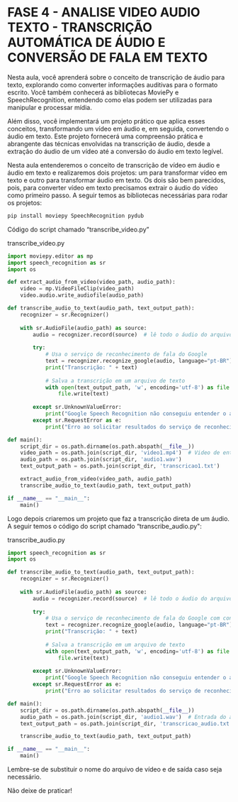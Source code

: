 # FASE 4 - ANALISE VIDEO AUDIO TEXTO - TRANSCRIÇÃO AUTOMÁTICA DE ÁUDIO E CONVERSÃO DE FALA EM TEXTO

Nesta aula, você aprenderá sobre o conceito de transcrição de áudio para texto, explorando como converter informações auditivas para o formato escrito. Você também conhecerá as bibliotecas MoviePy e SpeechRecognition, entendendo como elas podem ser utilizadas para manipular e processar mídia.

Além disso, você implementará um projeto prático que aplica esses conceitos, transformando um vídeo em áudio e, em seguida, convertendo o áudio em texto. Este projeto fornecerá uma compreensão prática e abrangente das técnicas envolvidas na transcrição de áudio, desde a extração do áudio de um vídeo até a conversão do áudio em texto legível.  
            
Nesta aula entenderemos o conceito de transcrição de vídeo em áudio e áudio em texto e realizaremos dois projetos: um para transformar vídeo em texto e outro para transformar áudio em texto. Os dois são bem parecidos, pois, para converter vídeo em texto precisamos extrair o áudio do vídeo como primeiro passo. A seguir temos as bibliotecas necessárias para rodar os projetos:

```sh
pip install moviepy SpeechRecognition pydub
```

Código do script chamado “transcribe_video.py”


transcribe_video.py
```python
import moviepy.editor as mp
import speech_recognition as sr
import os

def extract_audio_from_video(video_path, audio_path):
    video = mp.VideoFileClip(video_path)
    video.audio.write_audiofile(audio_path)

def transcribe_audio_to_text(audio_path, text_output_path):
    recognizer = sr.Recognizer()
    
    with sr.AudioFile(audio_path) as source:
        audio = recognizer.record(source)  # lê todo o áudio do arquivo
        
        try:
            # Usa o serviço de reconhecimento de fala do Google
            text = recognizer.recognize_google(audio, language="pt-BR")  # Use "en-US" para inglês
            print("Transcrição: " + text)
            
            # Salva a transcrição em um arquivo de texto
            with open(text_output_path, 'w', encoding='utf-8') as file:
                file.write(text)
                
        except sr.UnknownValueError:
            print("Google Speech Recognition não conseguiu entender o áudio")
        except sr.RequestError as e:
            print("Erro ao solicitar resultados do serviço de reconhecimento de fala do Google; {0}".format(e))

def main():
    script_dir = os.path.dirname(os.path.abspath(__file__))
    video_path = os.path.join(script_dir, 'video1.mp4')  # Video de entrada
    audio_path = os.path.join(script_dir, 'audio1.wav')
    text_output_path = os.path.join(script_dir, 'transcricao1.txt')

    extract_audio_from_video(video_path, audio_path)
    transcribe_audio_to_text(audio_path, text_output_path)

if __name__ == "__main__":
    main()
```

Logo depois criaremos um projeto que faz a transcrição direta de um áudio. A seguir temos o código do script chamado “transcribe_audio.py":

transcribe_audio.py
```python
import speech_recognition as sr
import os

def transcribe_audio_to_text(audio_path, text_output_path):
    recognizer = sr.Recognizer()
    
    with sr.AudioFile(audio_path) as source:
        audio = recognizer.record(source)  # lê todo o áudio do arquivo
        
        try:
            # Usa o serviço de reconhecimento de fala do Google com configuração para português do Brasil
            text = recognizer.recognize_google(audio, language="pt-BR")
            print("Transcrição: " + text)
            
            # Salva a transcrição em um arquivo de texto
            with open(text_output_path, 'w', encoding='utf-8') as file:
                file.write(text)
                
        except sr.UnknownValueError:
            print("Google Speech Recognition não conseguiu entender o áudio")
        except sr.RequestError as e:
            print("Erro ao solicitar resultados do serviço de reconhecimento de fala do Google; {0}".format(e))

def main():
    script_dir = os.path.dirname(os.path.abspath(__file__))
    audio_path = os.path.join(script_dir, 'audio1.wav')  # Entrada do audio em .wav
    text_output_path = os.path.join(script_dir, 'transcricao_audio.txt')

    transcribe_audio_to_text(audio_path, text_output_path)

if __name__ == "__main__":
    main()
```

Lembre-se de substituir o nome do arquivo de vídeo e de saída caso seja necessário.
          
Não deixe de praticar!
          